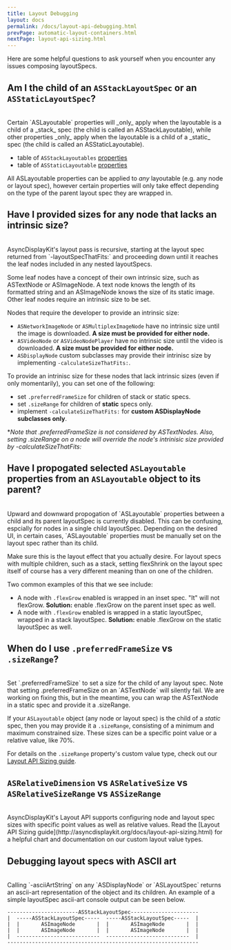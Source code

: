 ```yaml
---
title: Layout Debugging
layout: docs
permalink: /docs/layout-api-debugging.html
prevPage: automatic-layout-containers.html
nextPage: layout-api-sizing.html
---
```


Here are some helpful questions to ask yourself when you encounter any issues composing layoutSpecs. 
 
## Am I the child of an `ASStackLayoutSpec` or an `ASStaticLayoutSpec`?
<br>
Certain `ASLayoutable` properties will _only_ apply when the layoutable is a child of a _stack_ spec (the child is called an ASStackLayoutable), while other properties _only_ apply when the layoutable is a child of a _static_ spec (the child is called an ASStaticLayoutable). 

- table of `ASStackLayoutables` [properties](http://asyncdisplaykit.org/docs/automatic-layout-containers.html#asstacklayoutable-properties)
- table of `ASStaticLayoutable` [properties](http://asyncdisplaykit.org/docs/automatic-layout-containers.html#asstaticlayoutable-properties)


All ASLayoutable properties can be applied to _any_ layoutable (e.g. any node or layout spec), however certain properties will only take effect depending on the type of the parent layout spec they are wrapped in.

## Have I provided sizes for any node that lacks an intrinsic size?
<br>
AsyncDisplayKit's layout pass is recursive, starting at the layout spec returned from `-layoutSpecThatFits:` and proceeding down until it reaches the leaf nodes included in any nested layoutSpecs.

Some leaf nodes have a concept of their own intrinsic size, such as ASTextNode or ASImageNode. A text node knows the length of its formatted string and an ASImageNode knows the size of its static image. Other leaf nodes require an intrinsic size to be set.

Nodes that require the developer to provide an intrinsic size:

- `ASNetworkImageNode` or `ASMultiplexImageNode` have no intrinsic size until the image is downloaded. **A size must be provided for either node.**
- `ASVideoNode` or `ASVideoNodePlayer` have no intrinsic size until the video is downloaded. **A size must be provided for either node.**
- `ASDisplayNode` custom subclasses may provide their intrinisc size by implementing `-calculateSizeThatFits:`.

To provide an intrinisc size for these nodes that lack intrinsic sizes (even if only momentarily), you can set one of the following:

- set `.preferredFrameSize` for children of stack or static specs.
- set `.sizeRange` for children of **static** specs only.
- implement `-calculateSizeThatFits:` for **custom ASDisplayNode subclasses only**.

*_Note that .preferredFrameSize is not considered by ASTextNodes. Also, setting .sizeRange on a node will override the node's intrinisic size provided by -calculateSizeThatFits:_

## Have I propogated selected `ASLayoutable` properties from an `ASLayoutable` object to its parent?
<br>
Upward and downward propogation of `ASLayoutable` properties between a child and its parent layoutSpec is currently disabled. This can be confusing, espcially for nodes in a single child layoutSpec. Depending on the desired UI, in certain cases, `ASLayoutable` properties must be manually set on the layout spec rather than its child.  

Make sure this is the layout effect that you actually desire. For layout specs with multiple children, such as a stack, setting flexShrink on the layout spec itself of course has a very different meaning than on one of the children.

Two common examples of this that we see include:

- A node with `.flexGrow` enabled is wrapped in an inset spec. "It" will not flexGrow. **Solution:** enable .flexGrow on the parent inset spec as well.
- A node with `.flexGrow` enabled is wrapped in a static layoutSpec, wrapped in a stack layoutSpec. **Solution:** enable .flexGrow on the static layoutSpec as well.

## When do I use `.preferredFrameSize` vs `.sizeRange`?
<br>
Set `.preferredFrameSize` to set a size for the child of any layout spec. Note that setting .preferredFrameSize on an `ASTextNode` will silently fail. We are working on fixing this, but in the meantime, you can wrap the ASTextNode in a static spec and provide it a .sizeRange.

If your `ASLayoutable` object (any node or layout spec) is the child of a *static* spec, then you may provide it a `.sizeRange`, consisting of a minimum and maximum constrained size. These sizes can be a specific point value or a relative value, like 70%. 

For details on the `.sizeRange` property's custom value type, check out our [Layout API Sizing guide](http://asyncdisplaykit.org/docs/layout-api-sizing.html). 

## `ASRelativeDimension` vs `ASRelativeSize` vs `ASRelativeSizeRange` vs `ASSizeRange`
<br>
AsyncDisplayKit's Layout API supports configuring node and layout spec sizes with specific point values as well as relative values. Read the [Layout API Sizing guide](http://asyncdisplaykit.org/docs/layout-api-sizing.html) for a helpful chart and documentation on our custom layout value types. 

## Debugging layout specs with ASCII art
<br>
Calling `-asciiArtString` on any `ASDisplayNode` or `ASLayoutSpec` returns an ascii-art representation of the object and its children. An example of a simple layoutSpec ascii-art console output can be seen below.

```
-----------------------ASStackLayoutSpec----------------------
|  -----ASStackLayoutSpec-----  -----ASStackLayoutSpec-----  |
|  |       ASImageNode       |  |       ASImageNode       |  |
|  |       ASImageNode       |  |       ASImageNode       |  |
|  ---------------------------  ---------------------------  |
--------------------------------------------------------------
 ```
